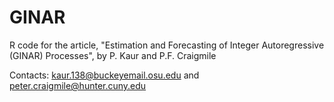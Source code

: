 # GINAR

R code for the article, "Estimation and Forecasting of Integer
Autoregressive (GINAR) Processes", by P. Kaur and P.F. Craigmile

Contacts: kaur.138@buckeyemail.osu.edu and peter.craigmile@hunter.cuny.edu
